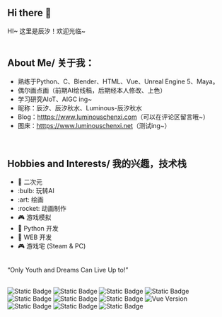 ## Hi there 👋

HI~
这里是辰汐！欢迎光临~<br><br>

## About Me/ 关于我：
<ul>
 	<li>熟练于Python、C、Blender、HTML、Vue、Unreal Engine 5、Maya。</li>
 	<li>偶尔画点画（前期AI绘线稿，后期经本人修改、上色）</li>
  <li>学习研究AIoT、AIGC ing~ </li>
 	<li>昵称：辰汐、辰汐秋水、Luminous-辰汐秋水</li>
 	<li>Blog：<a href="https://www.luminouschenxi.com">htttps://www.luminouschenxi.com</a>（可以在评论区留言哦~）</li>
  <li>图床：<a href="https://www.luminouschenxi.net">htttps://www.luminouschenxi.net</a>（测试ing~）</li>
</ul>
<br>

## Hobbies and Interests/ 我的兴趣，技术栈
<ul>
 	<li>👻 二次元</li>
 	<li>:bulb: 玩转AI</li>
  <li>:art: 绘画</li>
 	<li>:rocket: 动画制作</li>
 	<li>🎮 游戏模拟</li>
 	<li>🐍 Python 开发</li>
 	<li>🐝 WEB 开发</li>
 	<li>🎮 游戏宅 (Steam &amp; PC)</li>
</ul>
<br>
“Only Youth and Dreams Can Live Up to!”
<br>
<br>


![Static Badge](https://img.shields.io/badge/%E8%BE%B0%E6%B1%90-StableDiffusion-orange)
![Static Badge](https://img.shields.io/badge/%E8%BE%B0%E6%B1%90-Unreal%20Engine-black)
![Static Badge](https://img.shields.io/badge/%E8%BE%B0%E6%B1%90-VTuber-pink)
![Static Badge](https://img.shields.io/badge/%E8%BE%B0%E6%B1%90-Sai-blue)
![Static Badge](https://img.shields.io/badge/%E8%BE%B0%E6%B1%90-Git-red)
![Static Badge](https://img.shields.io/badge/%E8%BE%B0%E6%B1%90-Docker-blue)
![Static Badge](https://img.shields.io/badge/%E8%BE%B0%E6%B1%90-linux-black)
![Vue Version](https://img.shields.io/badge/Vue-3.0-brightgreen.svg)
<br>
![Static Badge](https://img.shields.io/badge/python-3670A0?style=for-the-badge&amp;logo=python&amp;logoColor=white)
![Static Badge](https://img.shields.io/badge/html5-%23E34F26.svg?style=for-the-badge&amp;logo=html5&amp;logoColor=white)
![Static Badge](https://img.shields.io/badge/css-%231572B6.svg?style=for-the-badge&amp;logo=css3&amp;logoColor=white)


&nbsp;




<!--![Anurag's GitHub stats](https://github-readme-stats.vercel.app/api?username=luminous-ChenXi&show_icons=true&theme=radical)
<br>
[![Top Langs](https://github-readme-stats.vercel.app/api/top-langs/?username=luminous-ChenXi)](https://github.com/luminous-ChenXi/github-readme-stats)
<!--
**luminous-ChenXi/luminous-ChenXi** is a ✨ _special_ ✨ repository because its `README.md` (this file) appears on your GitHub profile.

Here are some ideas to get you started:

- 🔭 I’m currently working on ...
- 🌱 I’m currently learning ....
- 👯 I’m looking to collaborate on ...
- 🤔 I’m looking for help with ...
- 💬 Ask me about ...
- 📫 How to reach me: ...
- 😄 Pronouns: ...
- ⚡ Fun fact: ...
-->
